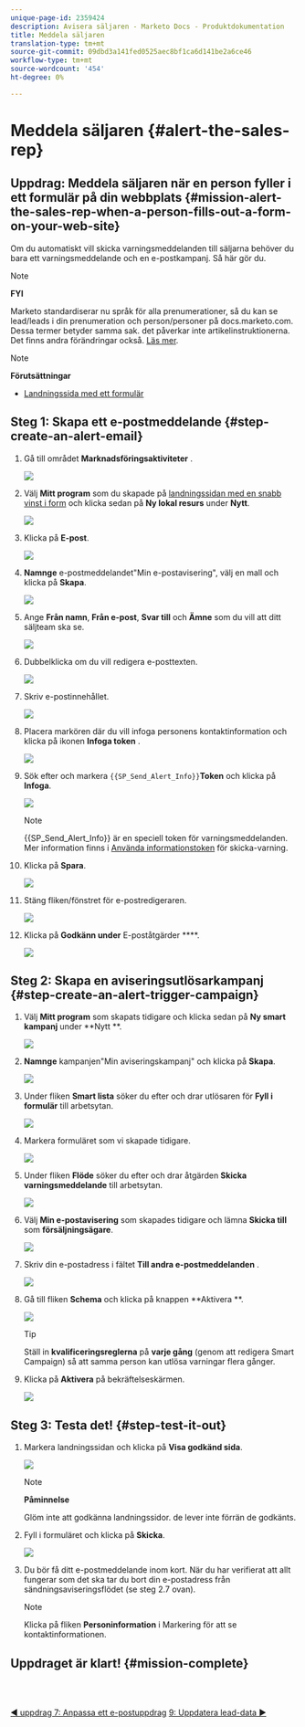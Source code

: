 ```yaml
---
unique-page-id: 2359424
description: Avisera säljaren - Marketo Docs - Produktdokumentation
title: Meddela säljaren
translation-type: tm+mt
source-git-commit: 09dbd3a141fed0525aec8bf1ca6d141be2a6ce46
workflow-type: tm+mt
source-wordcount: '454'
ht-degree: 0%

---
```



# Meddela säljaren {#alert-the-sales-rep}

## Uppdrag: Meddela säljaren när en person fyller i ett formulär på din webbplats {#mission-alert-the-sales-rep-when-a-person-fills-out-a-form-on-your-web-site}

Om du automatiskt vill skicka varningsmeddelanden till säljarna behöver du bara ett varningsmeddelande och en e-postkampanj. Så här gör du.

>[!NOTE]
>
>**FYI**
>
>Marketo standardiserar nu språk för alla prenumerationer, så du kan se lead/leads i din prenumeration och person/personer på docs.marketo.com. Dessa termer betyder samma sak. det påverkar inte artikelinstruktionerna. Det finns andra förändringar också. [Läs mer](http://docs.marketo.com/display/DOCS/Updates+to+Marketo+Terminology).

>[!NOTE]
>
>**Förutsättningar**
>
>* [Landningssida med ett formulär](landing-page-with-a-form.md)

>



## Steg 1: Skapa ett e-postmeddelande {#step-create-an-alert-email}

1. Gå till området **Marknadsföringsaktiviteter** .

   ![](assets/one-5.png)

1. Välj **Mitt program** som du skapade på [landningssidan med en snabb vinst i form](landing-page-with-a-form.md) och klicka sedan på **Ny lokal resurs** under **Nytt**.

   ![](assets/two-6.png)

1. Klicka på **E-post**.

   ![](assets/three-5.png)

1. **Namnge** e-postmeddelandet&quot;Min e-postavisering&quot;, välj en mall och klicka på **Skapa**.

   ![](assets/four-4.png)

1. Ange **Från namn**, **Från e-post**, **Svar till** och **Ämne** som du vill att ditt säljteam ska se.

   ![](assets/five-5.png)

1. Dubbelklicka om du vill redigera e-posttexten.

   ![](assets/six-5.png)

1. Skriv e-postinnehållet.

   ![](assets/seven-6.png)

1. Placera markören där du vill infoga personens kontaktinformation och klicka på ikonen **Infoga token** .

   ![](assets/eight-4.png)

1. Sök efter och markera `{{SP_Send_Alert_Info}}`**Token** och klicka på **Infoga**.

   ![](assets/image2014-9-24-13-3a10-3a0.png)

   >[!NOTE]
   >
   >{{SP_Send_Alert_Info}} är en speciell token för varningsmeddelanden. Mer information finns i [Använda informationstoken](../../product-docs/email-marketing/general/using-tokens/use-the-send-alert-info-token.md) för skicka-varning.

1. Klicka på **Spara**.

   ![](assets/ten-5.png)

1. Stäng fliken/fönstret för e-postredigeraren.

   ![](assets/eleven-5.png)

1. Klicka på **Godkänn under** E-poståtgärder ****.

   ![](assets/twelve-4.png)

## Steg 2: Skapa en aviseringsutlösarkampanj {#step-create-an-alert-trigger-campaign}

1. Välj **Mitt program** som skapats tidigare och klicka sedan på **Ny smart kampanj** under **Nytt **.

   ![](assets/image2014-9-24-13-3a14-3a17.png)

1. **Namnge** kampanjen&quot;Min aviseringskampanj&quot; och klicka på **Skapa**.

   ![](assets/image2014-9-24-13-3a14-3a28.png)

1. Under fliken **Smart lista** söker du efter och drar utlösaren för **Fyll i formulär** till arbetsytan.

   ![](assets/image2014-9-24-13-3a14-3a43.png)

1. Markera formuläret som vi skapade tidigare.

   ![](assets/image2014-9-24-13-3a14-3a58.png)

1. Under fliken **Flöde** söker du efter och drar åtgärden **Skicka varningsmeddelande** till arbetsytan.

   ![](assets/image2014-9-24-13-3a15-3a10.png)

1. Välj **Min e-postavisering** som skapades tidigare och lämna **Skicka till** som **försäljningsägare**.

   ![](assets/eighteen-1.png)

1. Skriv din e-postadress i fältet **Till andra e-postmeddelanden** .

   ![](assets/nineteen-2.png)

1. Gå till fliken **Schema** och klicka på knappen **Aktivera **.

   ![](assets/twenty-2.png)

   >[!TIP]
   >
   >
   >Ställ in **kvalificeringsreglerna** på **varje gång** (genom att redigera Smart Campaign) så att samma person kan utlösa varningar flera gånger.

1. Klicka på **Aktivera** på bekräftelseskärmen.

   ![](assets/twenty-one-1.png)

## Steg 3: Testa det! {#step-test-it-out}

1. Markera landningssidan och klicka på **Visa godkänd sida**.

   ![](assets/image2014-9-24-13-3a17-3a8.png)

   >[!NOTE]
   >
   >**Påminnelse**
   >
   >
   >Glöm inte att godkänna landningssidor. de lever inte förrän de godkänts.

1. Fyll i formuläret och klicka på **Skicka**.

   ![](assets/image2014-9-24-13-3a17-3a41.png)

1. Du bör få ditt e-postmeddelande inom kort. När du har verifierat att allt fungerar som det ska tar du bort din e-postadress från sändningsaviseringsflödet (se steg 2.7 ovan).

   >[!NOTE]
   >
   >Klicka på fliken **Personinformation** i Markering för att se kontaktinformationen.

## Uppdraget är klart! {#mission-complete}

<br> 

[◄ uppdrag 7: Anpassa ett e-postuppdrag](personalize-an-email.md) [9: Uppdatera lead-data ►](update-person-data.md)